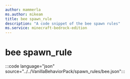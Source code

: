 ```yaml
---
author: mammerla
ms.author: mikeam
title: bee spawn_rule
description: "A code snippet of the bee spawn rules"
ms.service: minecraft-bedrock-edition
---
```


# bee spawn_rule

:::code language="json" source="../../VanillaBehaviorPack/spawn_rules/bee.json":::

